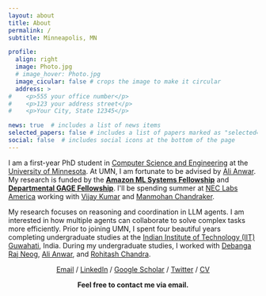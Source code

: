```yaml
---
layout: about
title: About
permalink: /
subtitle: Minneapolis, MN

profile:
  align: right
  image: Photo.jpg
  # image_hover: Photo.jpg
  image_cicular: false # crops the image to make it circular
  address: >
#    <p>555 your office number</p>
#    <p>123 your address street</p>
#    <p>Your City, State 12345</p>

news: true  # includes a list of news items
selected_papers: false # includes a list of papers marked as "selected={true}"
social: false  # includes social icons at the bottom of the page
---
```

I am a first-year PhD student in [Computer Science and Engineering](https://cse.umn.edu/) at the [University of Minnesota](https://twin-cities.umn.edu/). At UMN, I am fortunate to be advised by [Ali Anwar](https://chalianwar.github.io/). My research is funded by the [**Amazon ML Systems Fellowship**](https://azalahmadkhan.github.io) and [**Departmental GAGE Fellowship**](https://azalahmadkhan.github.io). I'll be spending summer at [NEC Labs America](https://www.nec-labs.com/) working with [Vijay Kumar](https://www.nec-labs.com/research/media-analytics/people/vijay-kumar-b-g/) and [Manmohan Chandraker](https://www.nec-labs.com/research/media-analytics/people/manmohan-chandraker/).

My research focuses on reasoning and coordination in LLM agents. I am interested in how multiple agents can collaborate to solve complex tasks more efficiently. Prior to joining UMN, I spent four beautiful years completing undergraduate studies at the [Indian Institute of Technology (IIT) Guwahati](https://www.iitg.ac.in/), India. During my undergraduate studies, I worked with [Debanga Raj Neog](https://debanga.github.io/), [Ali Anwar](https://chalianwar.github.io/), and [Rohitash Chandra](https://research.unsw.edu.au/people/dr-rohitash-chandra).

<p style="text-align: center;">
<a href="mailto:khan1069@umn.edu">Email</a> / <a href="https://www.linkedin.com/in/azal/">LinkedIn</a> / <a href="https://scholar.google.com/citations?hl=en&user=ih-DIDcAAAAJ">Google Scholar</a> / <a href="https://twitter.com/azalakhan">Twitter</a> / <a href="https://azalahmadkhan.github.io/assets/pdf/Azal_Resume.pdf">CV</a>  </p>
<p style="text-align: center;">
<strong>Feel free to contact me via email.</strong>
</p>
